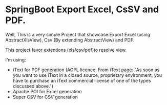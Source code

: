 # SpringBoot Export Excel, CsSV and PDF.

Well, This is a very simple Project that showcase Export Excel (using AbstractXlsView), Csv (By extending AbstractView) and PDF. 

This project favor extentions (xls/csv/pdf)to resolve view.

I'm using:

- iText for PDF generation (AGPL licence. From iText page: "As soon as you want to use iText in a closed source, proprietary environment, you have to purchase an iText commercial license of one of the types discussed above.")
- Apache POI for Excel generation
- Super CSV for CSV generation
